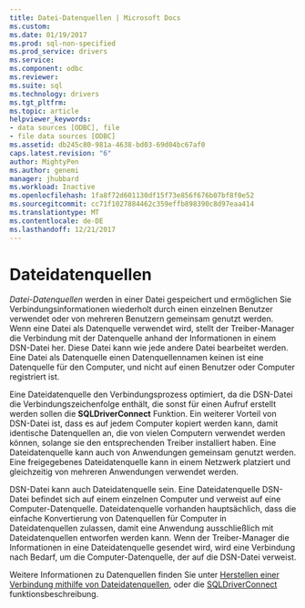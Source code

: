 ```yaml
---
title: Datei-Datenquellen | Microsoft Docs
ms.custom: 
ms.date: 01/19/2017
ms.prod: sql-non-specified
ms.prod_service: drivers
ms.service: 
ms.component: odbc
ms.reviewer: 
ms.suite: sql
ms.technology: drivers
ms.tgt_pltfrm: 
ms.topic: article
helpviewer_keywords:
- data sources [ODBC], file
- file data sources [ODBC]
ms.assetid: db245c80-981a-4638-bd03-69d04bc67af0
caps.latest.revision: "6"
author: MightyPen
ms.author: genemi
manager: jhubbard
ms.workload: Inactive
ms.openlocfilehash: 1fa8f72d601130df15f73e856f676b07bf8f0e52
ms.sourcegitcommit: cc71f1027884462c359effb898390c8d97eaa414
ms.translationtype: MT
ms.contentlocale: de-DE
ms.lasthandoff: 12/21/2017
---
```

# <a name="file-data-sources"></a>Dateidatenquellen
*Datei-Datenquellen* werden in einer Datei gespeichert und ermöglichen Sie Verbindungsinformationen wiederholt durch einen einzelnen Benutzer verwendet oder von mehreren Benutzern gemeinsam genutzt werden. Wenn eine Datei als Datenquelle verwendet wird, stellt der Treiber-Manager die Verbindung mit der Datenquelle anhand der Informationen in einem DSN-Datei her. Diese Datei kann wie jede andere Datei bearbeitet werden. Eine Datei als Datenquelle einen Datenquellennamen keinen ist eine Datenquelle für den Computer, und nicht auf einen Benutzer oder Computer registriert ist.  
  
 Eine Dateidatenquelle den Verbindungsprozess optimiert, da die DSN-Datei die Verbindungszeichenfolge enthält, die sonst für einen Aufruf erstellt werden sollen die **SQLDriverConnect** Funktion. Ein weiterer Vorteil von DSN-Datei ist, dass es auf jedem Computer kopiert werden kann, damit identische Datenquellen an, die von vielen Computern verwendet werden können, solange sie den entsprechenden Treiber installiert haben. Eine Dateidatenquelle kann auch von Anwendungen gemeinsam genutzt werden. Eine freigegebenes Dateidatenquelle kann in einem Netzwerk platziert und gleichzeitig von mehreren Anwendungen verwendet werden.  
  
 DSN-Datei kann auch Dateidatenquelle sein. Eine Dateidatenquelle DSN-Datei befindet sich auf einem einzelnen Computer und verweist auf eine Computer-Datenquelle. Dateidatenquelle vorhanden hauptsächlich, dass die einfache Konvertierung von Datenquellen für Computer in Dateidatenquellen zulassen, damit eine Anwendung ausschließlich mit Dateidatenquellen entworfen werden kann. Wenn der Treiber-Manager die Informationen in eine Dateidatenquelle gesendet wird, wird eine Verbindung nach Bedarf, um die Computer-Datenquelle, der auf die DSN-Datei verweist.  
  
 Weitere Informationen zu Datenquellen finden Sie unter [Herstellen einer Verbindung mithilfe von Dateidatenquellen](../../odbc/reference/develop-app/connecting-using-file-data-sources.md), oder die [SQLDriverConnect](../../odbc/reference/syntax/sqldriverconnect-function.md) funktionsbeschreibung.
